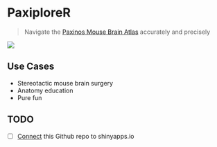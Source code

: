 # PaxiploreR
> Navigate the [Paxinos Mouse Brain Atlas](http://labs.gaidi.ca/mouse-brain-atlas/) accurately and precisely

[![](https://img.shields.io/badge/Shiny-shinyapps.io-blue?style=flat&labelColor=white&logo=RStudio&logoColor=blue)](https://woncoh1.shinyapps.io/paxinos_explorer_0013/)

## Use Cases
- Stereotactic mouse brain surgery
- Anatomy education
- Pure fun

## TODO
- [ ] [Connect](https://blog.rmhogervorst.nl/blog/2021/02/27/deploy-to-shinyapps-io-from-github-actions/) this Github repo to shinyapps.io
